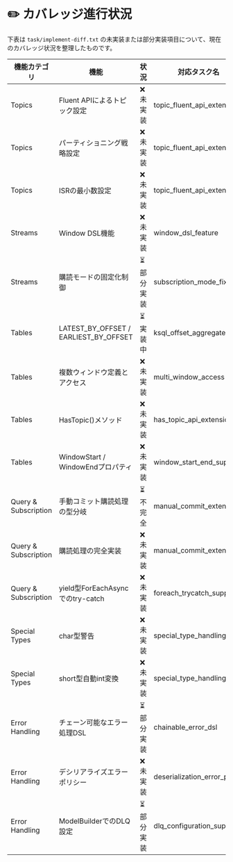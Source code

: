 # ✏️ カバレッジ進行状況

下表は `task/implement-diff.txt` の未実装または部分実装項目について、現在のカバレッジ状況を整理したものです。

| 機能カテゴリ | 機能 | 状況 | 対応タスク名 | 備考 |
| --- | --- | --- | --- | --- |
| Topics | Fluent APIによるトピック設定 | ❌ 未実装 | topic_fluent_api_extension | Partitions/Replication設定未対応 |
| Topics | パーティショニング戦略設定 | ❌ 未実装 | topic_fluent_api_extension | | 
| Topics | ISRの最小数設定 | ❌ 未実装 | topic_fluent_api_extension | |
| Streams | Window DSL機能 | ❌ 未実装 | window_dsl_feature | TumblingWindow等 |
| Streams | 購読モードの固定化制御 | ⏳ 部分実装 | subscription_mode_fixed | UseManualCommitの実行時切替未実装 |
| Tables | LATEST_BY_OFFSET / EARLIEST_BY_OFFSET | ⏳ 実装中 | ksql_offset_aggregates | プレースホルダあり |
| Tables | 複数ウィンドウ定義とアクセス | ❌ 未実装 | multi_window_access | |
| Tables | HasTopic()メソッド | ❌ 未実装 | has_topic_api_extension | |
| Tables | WindowStart / WindowEndプロパティ | ❌ 未実装 | window_start_end_support | |
| Query & Subscription | 手動コミット購読処理の型分岐 | ⏳ 不完全 | manual_commit_extension | Ack操作・型分岐不足 |
| Query & Subscription | 購読処理の完全実装 | ❌ 未実装 | manual_commit_extension | CommitAsync等未実装 |
| Query & Subscription | yield型ForEachAsyncでのtry-catch | ❌ 未実装 | foreach_trycatch_support | |
| Special Types | char型警告 | ❌ 未実装 | special_type_handling | 警告処理なし |
| Special Types | short型自動int変換 | ❌ 未実装 | special_type_handling | 変換処理不明確 |
| Error Handling | チェーン可能なエラー処理DSL | ⏳ 部分実装 | chainable_error_dsl | OnError→Map→Retryの連鎖未完成 |
| Error Handling | デシリアライズエラーポリシー | ❌ 未実装 | deserialization_error_policy | |
| Error Handling | ModelBuilderでのDLQ設定 | ⏳ 部分実装 | dlq_configuration_support | TopicAttributeには存在 |
